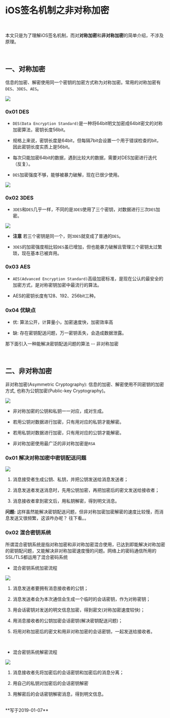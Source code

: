 
# iOS签名机制之非对称加密

<br>

本文只是为了理解iOS签名机制，而对**对称加密**和**非对称加密**的简单介绍，不涉及原理。

<br>

## 一、对称加密

信息的加密、解密使用同一个密钥的加密方式称为对称加密。常用的对称加密有`DES`、`3DES`、`AES`。

![](../Images/iOSReverse/iOS签名机制之非对称加密/AsymmetricEncryption_image1.png)


### 0x01 DES

- `DES(Data Encryption Standard)`是一种将64bit明文加密成64bit密文的对称加密算法，密钥长度56bit。

- 规格上来说，密钥长度是64bit，但每隔7bit会设置一个用于错误检查的bit，因此密钥长度实质上是56bit。

- 每次只能加密64bit的数据，遇到比较大的数据，需要对DES加密进行迭代（反复）。

- `DES`加密强度不够，能够被暴力破解，现在已很少使用。

![](../Images/iOSReverse/iOS签名机制之非对称加密/AsymmetricEncryption_image2.png)


### 0x02 3DES

- `3DES`和`DES`几乎一样，不同的是`3DES`使用了三个密钥，对数据进行三次`DES`加密。

![](../Images/iOSReverse/iOS签名机制之非对称加密/AsymmetricEncryption_image3.png)


- **注意** 若三个密钥是同一个，则`3DES`就变成了普通的`DES`。

- `3DES`的加密强度相比较`DES`虽已增加，但也能暴力破解且管理三个密钥太过繁琐，现在基本已被弃用。


### 0x03 AES

- `AES(Advanced Encryption Standard)`高级加密标准，是现在公认的最安全的加密方式，是对称密钥加密中最流行的算法。

- AES的密钥长度有128、192、256bit三种。


### 0x04 优缺点

- 优: 算法公开，计算量小，加密速度快，加密效率高

- 缺: 存在密钥配送问题，万一密钥丢失，会造成数据泄露。

那下面引入一种能解决密钥配送问题的算法 -- 非对称加密

<br>

## 二、非对称加密


非对称加密(Asymmetric Cryptography): 信息的加密、解密使用不同密钥的加密方式, 也称为公钥加密(Public-key Cryptography)。

![](../Images/iOSReverse/iOS签名机制之非对称加密/AsymmetricEncryption_image4.png)

- 非对称加密的公钥和私钥一一对应，成对生成。

- 若用公钥对数据进行加密，只有用对应的私钥才能解密。
 
- 若用私钥对数据进行加密，只有用对应的公钥才能解密。

- 非对称加密使用最广泛的非对称加密是`RSA`


### 0x01 解决对称加密中密钥配送问题

![](../Images/iOSReverse/iOS签名机制之非对称加密/AsymmetricEncryption_image5.png)


1. 消息接受者生成公钥、私钥，并把公钥发送给消息发送者；

2. 消息发送者发送消息时，先用公钥加密，再把加密后的密文发送给接收者；

3. 消息接收者拿到密文后，用私钥解密，得到明文消息。


**问题:** 这样虽然能解决密钥配送问题，但非对称加密加密解密的速度比较慢，而消息发送又很频繁，这该咋办呢？ 往下看。。


### 0x02 混合密钥系统


所谓混合密钥系统是指对称加密和非对称加密混合使用，已达到即能解决对称加密的密钥配问题，又能解决非对称加密速度慢的问题。网络上的密码通信所用的SSL/TLS都运用了混合密码系统

- 混合密钥系统加密流程

![](../Images/iOSReverse/iOS签名机制之非对称加密/AsymmetricEncryption_image6.png)


1. 消息发送者要拥有消息接收者的公钥；

2. 消息发送者会为本次通信会生成一个临时的会话密钥，作为对称密钥；

3. 用会话密钥对发送的明文信息加密，得到密文(对称加密速度较快)；

4. 用消息接收者的公钥加密会话密钥(解决密钥配送问题)；

5. 将用对称加密后的密文和用非对称加密的会话密钥，一起发送给接收者。

<br>

- 混合密钥系统解密流程

![](../Images/iOSReverse/iOS签名机制之非对称加密/AsymmetricEncryption_image7.png)


1. 消息接收者先将加密后的会话密钥和加密后的消息分离；

2. 用自己的私钥对加密后的会话密钥解密

3. 用解密后的会话密钥解密消息，得到明文信息。


<br>
**写于2019-01-07**
<br>